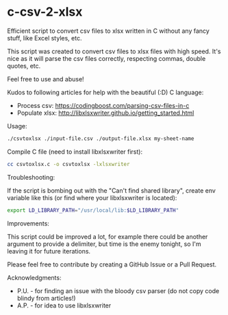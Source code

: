 # c-csv-2-xlsx
Efficient script to convert csv files to xlsx written in C without any fancy stuff, like Excel styles, etc.


This script was created to convert csv files to xlsx files with high speed.
It's nice as it will parse the csv files correctly, respecting commas, double
quotes, etc.

Feel free to use and abuse!
  
Kudos to following articles for help with the beautiful (:D) C language:
- Process csv: https://codingboost.com/parsing-csv-files-in-c
- Populate xlsx: http://libxlsxwriter.github.io/getting_started.html
  
Usage:
```bash
./csvtoxlsx ./input-file.csv ./output-file.xlsx my-sheet-name 
```
  
Compile C file (need to install libxlsxwriter first):
```bash
cc csvtoxlsx.c -o csvtoxlsx -lxlsxwriter
```
 
 Troubleshooting:

 If the script is bombing out with the "Can't find shared library", create env variable like this (or find where your libxlsxwriter is located):
 ```bash
 export LD_LIBRARY_PATH="/usr/local/lib:$LD_LIBRARY_PATH"
 ```

Improvements:

This script could be improved a lot, for example there could be another argument to provide a delimiter, but time is the enemy tonight, so I'm leaving it for future iterations.

Please feel free to contribute by creating a GitHub Issue or a Pull Request.

Acknowledgments:
- P.U. - for finding an issue with the bloody csv parser (do not copy code blindy from articles!)
- A.P. - for idea to use libxlsxwriter
